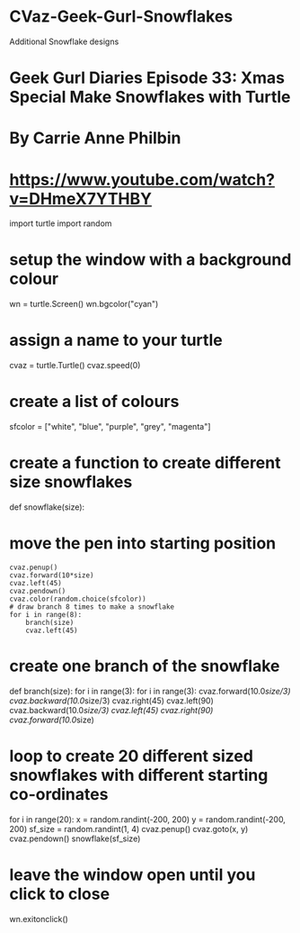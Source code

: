 # CVaz-Geek-Gurl-Snowflakes
Additional Snowflake designs
# Geek Gurl Diaries Episode 33: Xmas Special Make Snowflakes with Turtle
# By Carrie Anne Philbin
# https://www.youtube.com/watch?v=DHmeX7YTHBY

import turtle
import random

# setup the window with a background colour
wn = turtle.Screen()
wn.bgcolor("cyan")

# assign a name to your turtle
cvaz = turtle.Turtle()
cvaz.speed(0)

# create a list of colours
sfcolor = ["white", "blue", "purple", "grey", "magenta"]

# create a function to create different size snowflakes
def snowflake(size):
# move the pen into starting position
    cvaz.penup()
    cvaz.forward(10*size)
    cvaz.left(45)
    cvaz.pendown()
    cvaz.color(random.choice(sfcolor))
    # draw branch 8 times to make a snowflake
    for i in range(8):
        branch(size)   
        cvaz.left(45)
    

# create one branch of the snowflake
def branch(size):
    for i in range(3):
        for i in range(3):
            cvaz.forward(10.0*size/3)
            cvaz.backward(10.0*size/3)
            cvaz.right(45)
        cvaz.left(90)
        cvaz.backward(10.0*size/3)
        cvaz.left(45)
    cvaz.right(90) 
    cvaz.forward(10.0*size)

# loop to create 20 different sized snowflakes with different starting co-ordinates
for i in range(20):
    x = random.randint(-200, 200)
    y = random.randint(-200, 200)
    sf_size = random.randint(1, 4)
    cvaz.penup()
    cvaz.goto(x, y)
    cvaz.pendown()
    snowflake(sf_size)

# leave the window open until you click to close  
wn.exitonclick()  
